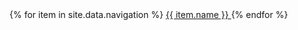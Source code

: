 <nav>
  {% for item in site.data.navigation %}
    <a href="{{ item.link }}"
       {% if item.highlight %}style="border: 1px solid green;"{% endif %}
       {% if item.link == page.url %}class="active"{% endif %}>
       {{ item.name }}
    </a>
  {% endfor %}
</nav>
